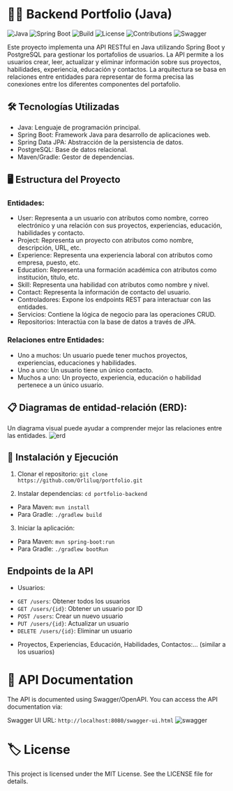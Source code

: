 # 👩‍💻 Backend Portfolio (Java) 

![Java](https://img.shields.io/badge/Java-21-blue)
![Spring Boot](https://img.shields.io/badge/Spring%20Boot-3.3.5-brightgreen)
![Build](https://img.shields.io/github/workflow/status/your-username/halloween-trivia-api/Build%20API%20Project)
![License](https://img.shields.io/badge/license-MIT-blue.svg)
![Contributions](https://img.shields.io/badge/contributions-welcome-brightgreen.svg)
![Swagger](https://img.shields.io/badge/documented%20with-Swagger-orange.svg)

Este proyecto implementa una API RESTful en Java utilizando Spring Boot y PostgreSQL para gestionar los portafolios de usuarios. La API permite a los usuarios crear, leer, actualizar y eliminar información sobre sus proyectos, habilidades, experiencia, educación y contactos. La arquitectura se basa en relaciones entre entidades para representar de forma precisa las conexiones entre los diferentes componentes del portafolio.

## 🛠️ Tecnologías Utilizadas 
- Java: Lenguaje de programación principal.
- Spring Boot: Framework Java para desarrollo de aplicaciones web.
- Spring Data JPA: Abstracción de la persistencia de datos.
- PostgreSQL: Base de datos relacional.
- Maven/Gradle: Gestor de dependencias.

## 🖥️ Estructura del Proyecto 
### Entidades:
- User: Representa a un usuario con atributos como nombre, correo electrónico y una relación con sus proyectos, experiencias, educación, habilidades y contacto.
- Project: Representa un proyecto con atributos como nombre, descripción, URL, etc.
- Experience: Representa una experiencia laboral con atributos como empresa, puesto, etc.
- Education: Representa una formación académica con atributos como institución, título, etc.
- Skill: Representa una habilidad con atributos como nombre y nivel.
- Contact: Representa la información de contacto del usuario.
- Controladores: Expone los endpoints REST para interactuar con las entidades.
- Servicios: Contiene la lógica de negocio para las operaciones CRUD.
- Repositorios: Interactúa con la base de datos a través de JPA.

### Relaciones entre Entidades:
- Uno a muchos: Un usuario puede tener muchos proyectos, experiencias, educaciones y habilidades.
- Uno a uno: Un usuario tiene un único contacto.
- Muchos a uno: Un proyecto, experiencia, educación o habilidad pertenece a un único usuario.
  
## 📋 Diagramas de entidad-relación (ERD): 
Un diagrama visual puede ayudar a comprender mejor las relaciones entre las entidades.
![erd](https://github.com/user-attachments/assets/f4fbb682-bcb5-41b6-ba7e-022bf890fcee)

## 📂 Instalación y Ejecución 
1. Clonar el repositorio:
```git clone https://github.com/Orliluq/portfolio.git```

2. Instalar dependencias:
```cd portfolio-backend```

- Para Maven: `mvn install`
- Para Gradle: `./gradlew build` 

3. Iniciar la aplicación:
- Para Maven: `mvn spring-boot:run`
- Para Gradle: `./gradlew bootRun`

## Endpoints de la API
- Usuarios:
+ `GET /users`: Obtener todos los usuarios
+ `GET /users/{id}`: Obtener un usuario por ID
+ `POST /users`: Crear un nuevo usuario
+ `PUT /users/{id}`: Actualizar un usuario
+ `DELETE /users/{id}`: Eliminar un usuario
- Proyectos, Experiencias, Educación, Habilidades, Contactos:... (similar a los usuarios)

# 📝 API Documentation
The API is documented using Swagger/OpenAPI. You can access the API documentation via:

Swagger UI URL: `http://localhost:8080/swagger-ui.html`
![swagger](https://github.com/user-attachments/assets/c5ca37a5-b13d-41bc-aa3b-370b63888854)

# 🏷️ License
This project is licensed under the MIT License. See the LICENSE file for details.
